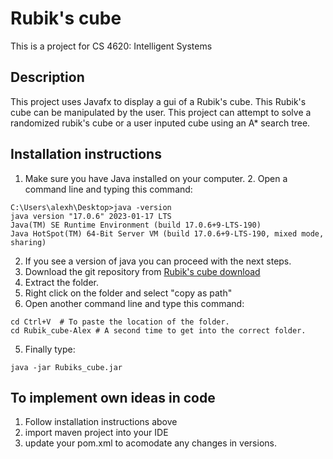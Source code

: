 # Rubik's cube

This is a project for CS 4620: Intelligent Systems

## Description

This project uses Javafx to display a gui of a Rubik's cube. This Rubik's cube can be manipulated by the user. This project can attempt to solve a randomized rubik's cube or a user inputed cube using an A* search tree.

## Installation instructions

1. Make sure you have Java installed on your computer. 
    2. Open a command line and typing this command:  

```
C:\Users\alexh\Desktop>java -version
java version "17.0.6" 2023-01-17 LTS
Java(TM) SE Runtime Environment (build 17.0.6+9-LTS-190)
Java HotSpot(TM) 64-Bit Server VM (build 17.0.6+9-LTS-190, mixed mode, sharing)
```
2. If you see a version of java you can proceed with the next steps.
3. Download the git repository from [Rubik's cube download](https://github.com/hollaaac/Rubiks_cube/tree/Alex)
4. Extract the folder.
5. Right click on the folder and select "copy as path"
4. Open another command line and type this command:
```
cd Ctrl+V  # To paste the location of the folder.
cd Rubik_cube-Alex # A second time to get into the correct folder.
```
5. Finally type:
```
java -jar Rubiks_cube.jar
```

## To implement own ideas in code

1. Follow installation instructions above
2. import maven project into your IDE
3. update your pom.xml to acomodate any changes in versions.

